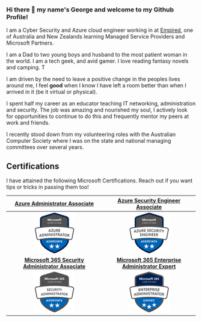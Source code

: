 ### Hi there 👋 my name's George and welcome to my Github Profile!

I am a Cyber Security and Azure cloud engineer working in at [Empired](https://www.empired.com), one of Australia and New Zealands learning Managed Service Providers and Microsoft Partners.

I am a Dad to two young boys and husband to the most patient woman in the world.  I am a tech geek, and avid gamer.  I love reading fantasy novels and camping.  T

I am driven by the need to leave a positive change in the peoples lives around me, I feel **good** when I know I have left a room better than when I arrived in it (be it virtual or physical).

I spent half my career as an educator teaching IT networking, administration and security.  The job was amazing and nourished my soul, I actively look for opportunities to continue to do this and frequently mentor my peers at work and friends.

I recently stood down from my volunteering roles with the Australian Computer Society where I was on the state and national managing committees over several years.

## Certifications

I have attained the following Microsoft Certifications.  Reach out if you want tips or tricks in passing them too!

| [**Azure Administrator Associate**](https://www.youracclaim.com/badges/2a6ef5d9-af59-4e29-879b-b5bb4231a0e1) | [**Azure Security Engineer Associate**](https://www.youracclaim.com/badges/cf91fa2d-e95f-4cd9-95cf-51e0c8c4c261)| 
|:---:|:---:| 
|![AZ103](https://github.com/anothergeorgecoldham/anothergeorgecoldham/blob/main/images/azure-administrator-associate.png)|![AZ500](https://github.com/anothergeorgecoldham/anothergeorgecoldham/blob/main/images/azure-security-engineer-associate600x600.png)|
|[**Microsoft 365 Security Administrator Associate**](https://www.youracclaim.com/badges/cb4a5966-b261-42a6-a4c6-5d354ac3c981) | [**Microsoft 365 Enterprise Administrator Expert**](https://www.youracclaim.com/badges/e40a62c9-ee84-4da2-8aef-093555464b2d) |
![MS500](https://github.com/anothergeorgecoldham/anothergeorgecoldham/blob/main/images/microsoft365-security-administrator-associate-600x600.png)|![MS100/101](https://github.com/anothergeorgecoldham/anothergeorgecoldham/blob/main/images/microsoft365-enterprise-adminstrator-expert-600x600.png)|

